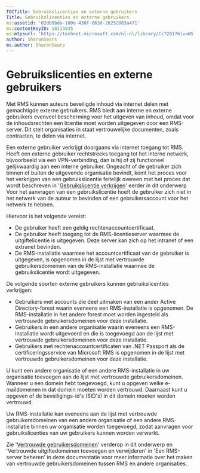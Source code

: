 ```yaml
---
TOCTitle: Gebruikslicenties en externe gebruikers
Title: Gebruikslicenties en externe gebruikers
ms:assetid: '02db9bda-180e-438f-863d-26252083a471'
ms:contentKeyID: 18113835
ms:mtpsurl: 'https://technet.microsoft.com/nl-nl/library/Cc720176(v=WS.10)'
author: SharonSears
ms.author: SharonSears
---
```


Gebruikslicenties en externe gebruikers
=======================================

Met RMS kunnen auteurs beveiligde inhoud via internet delen met gemachtigde externe gebruikers. RMS biedt aan interne en externe gebruikers evenveel bescherming voor het uitgeven van inhoud, omdat voor de inhoudsrechten een licentie moet worden uitgegeven door een RMS-server. Dit stelt organisaties in staat vertrouwelijke documenten, zoals contracten, te delen via internet.

Een externe gebruiker verkrijgt doorgaans via internet toegang tot RMS. Heeft een externe gebruiker rechtstreeks toegang tot het interne netwerk, bijvoorbeeld via een VPN-verbinding, dan is hij of zij functioneel gelijkwaardig aan een interne gebruiker. Ongeacht of de gebruiker zich binnen of buiten de uitgevende organisatie bevindt, komt het proces voor het verkrijgen van een gebruikslicentie feitelijk overeen met het proces dat wordt beschreven in '[Gebruikslicentie verkrijgen](https://technet.microsoft.com/0b6cde34-418a-4dee-9d27-b65b93b535ac)' eerder in dit onderwerp Voor het aanvragen van een gebruikslicentie hoeft de gebruiker zich niet in het netwerk van de auteur te bevinden of een gebruikersaccount voor het netwerk te hebben.

Hiervoor is het volgende vereist:

-   De gebruiker heeft een geldig rechtenaccountcertificaat.
-   De gebruiker heeft toegang tot de RMS-licentieserver waarmee de uitgiftelicentie is uitgegeven. Deze server kan zich op het intranet of een extranet bevinden.
-   De RMS-installatie waarmee het accountcertificaat van de gebruiker is uitgegeven, is opgenomen in de lijst met vertrouwde gebruikersdomeinen van de RMS-installatie waarmee de gebruikslicentie wordt uitgegeven.

De volgende soorten externe gebruikers kunnen gebruikslicenties verkrijgen:

-   Gebruikers met accounts die deel uitmaken van een ander Active Directory-forest waarin eveneens een RMS-installatie is opgenomen. De RMS-installatie in het andere forest moet worden ingesteld als vertrouwde gebruikersdomeinen voor deze installatie.
-   Gebruikers in een andere organisatie waarin eveneens een RMS-installatie wordt uitgevoerd en die is toegevoegd aan de lijst met vertrouwde gebruikersdomeinen voor deze installatie.
-   Gebruikers met rechtenaccountcertificaten van .NET Passport als de certificeringsservice van Microsoft RMS is opgenomen in de lijst met vertrouwde gebruikersdomeinen voor deze installatie.

U kunt een andere organisatie of een andere RMS-installatie in uw organisatie toevoegen aan de lijst met vertrouwde gebruikersdomeinen. Wanneer u een domein hebt toegevoegd, kunt u opgeven welke e-maildomeinen in dat domein moeten worden vertrouwd. Daarnaast kunt u opgeven of de beveiligings-id's (SID's) in dit domein moeten worden vertrouwd.

Uw RMS-installatie kan eveneens aan de lijst met vertrouwde gebruikersdomeinen van een andere organisatie of een andere RMS-installatie binnen uw organisatie worden toegevoegd, zodat aanvragen voor gebruikslicenties van uw gebruikers kunnen worden verwerkt.

Zie '[Vertrouwde gebruikersdomeinen](https://technet.microsoft.com/a09b883f-f455-4c46-a4fd-d37b689e1d24)' verderop in dit onderwerp en 'Vertrouwde uitgiftedomeinen toevoegen en verwijderen' in 'Een RMS-server beheren' in deze documentatie voor meer informatie over het maken van vertrouwde gebruikersdomeinen tussen RMS en andere organisaties.
